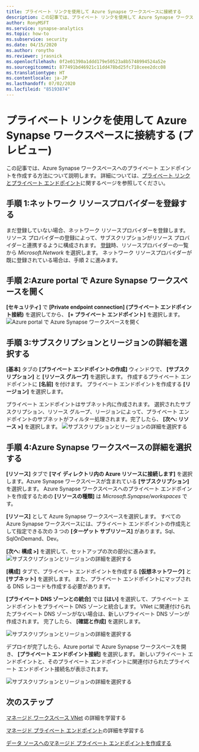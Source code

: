 ```yaml
---
title: プライベート リンクを使用して Azure Synapse ワークスペースに接続する
description: この記事では、プライベート リンクを使用して Azure Synapse ワークスペースに接続する方法について説明します。
author: RonyMSFT
ms.service: synapse-analytics
ms.topic: how-to
ms.subservice: security
ms.date: 04/15/2020
ms.author: ronytho
ms.reviewer: jrasnick
ms.openlocfilehash: 0f2e01390a1ddd179e50523a8b5748994524a52e
ms.sourcegitcommit: 877491bd46921c11dd478bd25fc718ceee2dcc08
ms.translationtype: HT
ms.contentlocale: ja-JP
ms.lasthandoff: 07/02/2020
ms.locfileid: "85193874"
---
```

# <a name="connect-to-your-azure-synapse-workspace-using-private-links-preview"></a>プライベート リンクを使用して Azure Synapse ワークスペースに接続する (プレビュー)

この記事では、Azure Synapse ワークスペースへのプライベート エンドポイントを作成する方法について説明します。 詳細については、[プライベート リンクとプライベート エンドポイント](https://docs.microsoft.com/azure/private-link/)に関するページを参照してください。

## <a name="step-1-register-network-resource-provider"></a>手順 1:ネットワーク リソースプロバイダーを登録する

まだ登録していない場合、ネットワーク リソースプロバイダーを登録します。 リソース プロバイダーの登録によって、サブスクリプションがリソース プロバイダーと連携するように構成されます。 [登録](https://docs.microsoft.com/azure/azure-resource-manager/management/resource-providers-and-types)時、リソースプロバイダーの一覧から *Microsoft.Network* を選択します。 ネットワーク リソースプロバイダーが既に登録されている場合は、手順 2 に進みます。


## <a name="step-2-open-your-azure-synapse-workspace-in-azure-portal"></a>手順 2:Azure portal で Azure Synapse ワークスペースを開く

**[セキュリティ]** で **[Private endpoint connection] (プライベート エンドポイント接続)** を選択してから、 **[+ プライベート エンドポイント]** を選択します。
![Azure portal で Azure Synapse ワークスペースを開く](./media/how-to-connect-to-workspace-with-private-links/private-endpoint-1.png)

## <a name="step-3-select-your-subscription-and-region-details"></a>手順 3:サブスクリプションとリージョンの詳細を選択する

**[基本]** タブの **[プライベート エンドポイントの作成]** ウィンドウで、 **[サブスクリプション]** と **[リソース グループ]** を選択します。 作成するプライベート エンドポイントに **[名前]** を付けます。 プライベート エンドポイントを作成する **[リージョン]** を選択します。

プライベート エンドポイントはサブネット内に作成されます。 選択されたサブスクリプション、リソース グループ、リージョンによって、プライベート エンドポイントのサブネットがフィルター処理されます。完了したら、 **[次へ: リソース >]** を選択します。
![サブスクリプションとリージョンの詳細を選択する](./media/how-to-connect-to-workspace-with-private-links/private-endpoint-2.png)

## <a name="step-4-select-your-azure-synapse-workspace-details"></a>手順 4:Azure Synapse ワークスペースの詳細を選択する

**[リソース]** タブで **[マイ ディレクトリ内の Azure リソースに接続します]** を選択します。Azure Synapse ワークスペースが含まれている **[サブスクリプション]** を選択します。 Azure Synapse ワークスペースへのプライベート エンドポイントを作成するための **[リソースの種類]** は *Microsoft.Synapse/workspaces* です。

**[リソース]** として Azure Synapse ワークスペースを選択します。 すべての Azure Synapse ワークスペースには、プライベート エンドポイントの作成先として指定できる次の 3 つの **[ターゲット サブリソース]** があります。Sql、SqlOnDemand、Dev。

**[次へ: 構成 >]** を選択して、セットアップの次の部分に進みます。
![サブスクリプションとリージョンの詳細を選択する](./media/how-to-connect-to-workspace-with-private-links/private-endpoint-3.png)

**[構成]** タブで、プライベート エンドポイントを作成する **[仮想ネットワーク]** と **[サブネット]** を選択します。 また、プライベート エンドポイントにマップされる DNS レコードも作成する必要があります。

**[プライベート DNS ゾーンとの統合]** では **[はい]** を選択して、プライベート エンドポイントをプライベート DNS ゾーンと統合します。 VNet に関連付けられたプライベート DNS ゾーンがない場合は、新しいプライベート DNS ゾーンが作成されます。 完了したら、 **[確認と作成]** を選択します。

![サブスクリプションとリージョンの詳細を選択する](./media/how-to-connect-to-workspace-with-private-links/private-endpoint-4.png)

デプロイが完了したら、Azure portal で Azure Synapse ワークスペースを開き、 **[プライベート エンドポイント接続]** を選択します。 新しいプライベート エンドポイントと、そのプライベート エンドポイントに関連付けられたプライベート エンドポイント接続名が表示されます。

![サブスクリプションとリージョンの詳細を選択する](./media/how-to-connect-to-workspace-with-private-links/private-endpoint-5.png)

## <a name="next-steps"></a>次のステップ

[マネージド ワークスペース VNet](./synapse-workspace-managed-vnet.md) の詳細を学習する

[マネージド プライベート エンドポイント](./synapse-workspace-managed-private-endpoints.md)の詳細を学習する

[データ ソースへのマネージド プライベート エンドポイントを作成する](./how-to-create-managed-private-endpoints.md)
